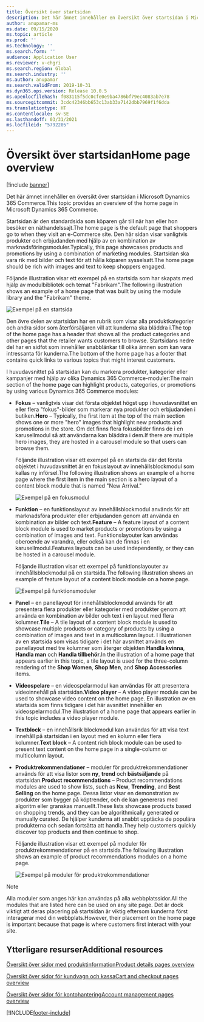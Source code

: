 ```yaml
---
title: Översikt över startsidan
description: Det här ämnet innehåller en översikt över startsidan i Microsoft Dynamics 365 Commerce.
author: anupamar-ms
ms.date: 09/15/2020
ms.topic: article
ms.prod: ''
ms.technology: ''
ms.search.form: ''
audience: Application User
ms.reviewer: v-chgri
ms.search.region: Global
ms.search.industry: ''
ms.author: anupamar
ms.search.validFrom: 2019-10-31
ms.dyn365.ops.version: Release 10.0.5
ms.openlocfilehash: f083115f5dc0cfe0e9ba4786bf79ec4083ab7e78
ms.sourcegitcommit: 3cdc42346bb653c13ab33a7142dbb7969f1f6dda
ms.translationtype: HT
ms.contentlocale: sv-SE
ms.lasthandoff: 03/31/2021
ms.locfileid: "5792205"
---
```

# <a name="home-page-overview"></a><span data-ttu-id="d1dbe-103">Översikt över startsidan</span><span class="sxs-lookup"><span data-stu-id="d1dbe-103">Home page overview</span></span>

[!include [banner](includes/banner.md)]

<span data-ttu-id="d1dbe-104">Det här ämnet innehåller en översikt över startsidan i Microsoft Dynamics 365 Commerce.</span><span class="sxs-lookup"><span data-stu-id="d1dbe-104">This topic provides an overview of the home page in Microsoft Dynamics 365 Commerce.</span></span>

<span data-ttu-id="d1dbe-105">Startsidan är den standardsida som köparen går till när han eller hon besöker en näthandelssajt.</span><span class="sxs-lookup"><span data-stu-id="d1dbe-105">The home page is the default page that shoppers go to when they visit an e-Commerce site.</span></span> <span data-ttu-id="d1dbe-106">Den här sidan visar vanligtvis produkter och erbjudanden med hjälp av en kombination av marknadsföringsmoduler.</span><span class="sxs-lookup"><span data-stu-id="d1dbe-106">Typically, this page showcases products and promotions by using a combination of marketing modules.</span></span> <span data-ttu-id="d1dbe-107">Startsidan ska vara rik med bilder och text för att hålla köparen sysselsatt.</span><span class="sxs-lookup"><span data-stu-id="d1dbe-107">The home page should be rich with images and text to keep shoppers engaged.</span></span>

<span data-ttu-id="d1dbe-108">Följande illustration visar ett exempel på en startsida som har skapats med hjälp av modulbibliotek och temat "Fabrikam".</span><span class="sxs-lookup"><span data-stu-id="d1dbe-108">The following illustration shows an example of a home page that was built by using the module library and the "Fabrikam" theme.</span></span>

![Exempel på en startsida](./media/Homepage2.PNG)

<span data-ttu-id="d1dbe-110">Den övre delen av startsidan har en rubrik som visar alla produktkategorier och andra sidor som återförsäljaren vill att kunderna ska bläddra i.</span><span class="sxs-lookup"><span data-stu-id="d1dbe-110">The top of the home page has a header that shows all the product categories and other pages that the retailer wants customers to browse.</span></span> <span data-ttu-id="d1dbe-111">Startsidans nedre del har en sidfot som innehåller snabblänkar till olika ämnen som kan vara intressanta för kunderna.</span><span class="sxs-lookup"><span data-stu-id="d1dbe-111">The bottom of the home page has a footer that contains quick links to various topics that might interest customers.</span></span>

<span data-ttu-id="d1dbe-112">I huvudavsnittet på startsidan kan du markera produkter, kategorier eller kampanjer med hjälp av olika Dynamics 365 Commerce-moduler:</span><span class="sxs-lookup"><span data-stu-id="d1dbe-112">The main section of the home page can highlight products, categories, or promotions by using various Dynamics 365 Commerce modules:</span></span>

- <span data-ttu-id="d1dbe-113">**Fokus** – vanligtvis visar det första objektet högst upp i huvudavsnittet en eller flera "fokus"-bilder som markerar nya produkter och erbjudanden i butiken.</span><span class="sxs-lookup"><span data-stu-id="d1dbe-113">**Hero** – Typically, the first item at the top of the main section shows one or more "hero" images that highlight new products and promotions in the store.</span></span> <span data-ttu-id="d1dbe-114">Om det finns flera fokusbilder finns de i en karusellmodul så att användarna kan bläddra i dem.</span><span class="sxs-lookup"><span data-stu-id="d1dbe-114">If there are multiple hero images, they are hosted in a carousel module so that users can browse them.</span></span>

    <span data-ttu-id="d1dbe-115">Följande illustration visar ett exempel på en startsida där det första objektet i huvudavsnittet är en fokuslayout av innehållsblockmodul som kallas ny införsel.</span><span class="sxs-lookup"><span data-stu-id="d1dbe-115">The following illustration shows an example of a home page where the first item in the main section is a hero layout of a content block module that is named "New Arrival."</span></span>

    ![Exempel på en fokusmodul](./media/Hero.PNG)

- <span data-ttu-id="d1dbe-117">**Funktion** – en funktionslayout av innehållsblockmodul används för att marknadsföra produkter eller erbjudanden genom att använda en kombination av bilder och text.</span><span class="sxs-lookup"><span data-stu-id="d1dbe-117">**Feature** – A feature layout of a content block module is used to market products or promotions by using a combination of images and text.</span></span> <span data-ttu-id="d1dbe-118">Funktionslayouter kan användas oberoende av varandra, eller också kan de finnas i en karusellmodul.</span><span class="sxs-lookup"><span data-stu-id="d1dbe-118">Features layouts can be used independently, or they can be hosted in a carousel module.</span></span>

    <span data-ttu-id="d1dbe-119">Följande illustration visar ett exempel på funktionslayouter av innehållsblockmodul på en startsida.</span><span class="sxs-lookup"><span data-stu-id="d1dbe-119">The following illustration shows an example of feature layout of a content block module on a home page.</span></span>

    ![Exempel på funktionsmoduler](./media/Feature.PNG)

- <span data-ttu-id="d1dbe-121">**Panel** – en panellayout för innehållsblockmodul används för att presentera flera produkter eller kategorier med produkter genom att använda en kombination av bilder och text i en layout med flera kolumner.</span><span class="sxs-lookup"><span data-stu-id="d1dbe-121">**Tile** – A tile layout of a content block module is used to showcase multiple products or category of products by using a combination of images and text in a multicolumn layout.</span></span> <span data-ttu-id="d1dbe-122">I illustrationen av en startsida som visas tidigare i det här avsnittet används en panellayout med tre kolumner som återger objekten **Handla kvinna**, **Handla man** och **Handla tillbehör**.</span><span class="sxs-lookup"><span data-stu-id="d1dbe-122">In the illustration of a home page that appears earlier in this topic, a tile  layout is used for the three-column rendering of the **Shop Women**, **Shop Men**, and **Shop Accessories** items.</span></span>
- <span data-ttu-id="d1dbe-123">**Videospelare** – en videospelarmodul kan användas för att presentera videoinnehåll på startsidan.</span><span class="sxs-lookup"><span data-stu-id="d1dbe-123">**Video player** – A video player module can be used to showcase video content on the home page.</span></span> <span data-ttu-id="d1dbe-124">En illustration av en startsida som finns tidigare i det här avsnittet innehåller en videospelarmodul.</span><span class="sxs-lookup"><span data-stu-id="d1dbe-124">The illustration of a home page that appears earlier in this topic includes a video player module.</span></span>
- <span data-ttu-id="d1dbe-125">**Textblock** – en innehållsrik blockmodul kan användas för att visa text innehåll på startsidan i en layout med en kolumn eller flera kolumner.</span><span class="sxs-lookup"><span data-stu-id="d1dbe-125">**Text block** – A content rich block module can be used to present text content on the home page in a single-column or multicolumn layout.</span></span>
- <span data-ttu-id="d1dbe-126">**Produktrekommendationer** – moduler för produktrekommendationer används för att visa listor som **ny**, **trend** och **bästsäljande** på startsidan.</span><span class="sxs-lookup"><span data-stu-id="d1dbe-126">**Product recommendations** – Product recommendations modules are used to show lists, such as **New**, **Trending**, and **Best Selling** on the home page.</span></span> <span data-ttu-id="d1dbe-127">Dessa listor visar en demonstration av produkter som bygger på köptrender, och de kan genereras med algoritm eller granskas manuellt.</span><span class="sxs-lookup"><span data-stu-id="d1dbe-127">These lists showcase products based on shopping trends, and they can be algorithmically generated or manually curated.</span></span> <span data-ttu-id="d1dbe-128">De hjälper kunderna att snabbt upptäcka de populära produkterna och sedan fortsätta att handla.</span><span class="sxs-lookup"><span data-stu-id="d1dbe-128">They help customers quickly discover top products and then continue to shop.</span></span>

    <span data-ttu-id="d1dbe-129">Följande illustration visar ett exempel på moduler för produktrekommendationer på en startsida.</span><span class="sxs-lookup"><span data-stu-id="d1dbe-129">The following illustration shows an example of product recommendations modules on a home page.</span></span>

    ![Exempel på moduler för produktrekommendationer](./media/Recommendations.PNG)

> [!NOTE]
> <span data-ttu-id="d1dbe-131">Alla moduler som anges här kan användas på alla webbplatssidor.</span><span class="sxs-lookup"><span data-stu-id="d1dbe-131">All the modules that are listed here can be used on any site page.</span></span> <span data-ttu-id="d1dbe-132">Det är dock viktigt att deras placering på startsidan är viktig eftersom kunderna först interagerar med din webbplats.</span><span class="sxs-lookup"><span data-stu-id="d1dbe-132">However, their placement on the home page is important because that page is where customers first interact with your site.</span></span>

## <a name="additional-resources"></a><span data-ttu-id="d1dbe-133">Ytterligare resurser</span><span class="sxs-lookup"><span data-stu-id="d1dbe-133">Additional resources</span></span>

[<span data-ttu-id="d1dbe-134">Översikt över sidor med produktinformation</span><span class="sxs-lookup"><span data-stu-id="d1dbe-134">Product details pages overview</span></span>](quick-tour-pdp.md)

[<span data-ttu-id="d1dbe-135">Översikt över sidor för kundvagn och kassa</span><span class="sxs-lookup"><span data-stu-id="d1dbe-135">Cart and checkout pages overview</span></span>](quick-tour-cart-checkout.md)

[<span data-ttu-id="d1dbe-136">Översikt över sidor för kontohantering</span><span class="sxs-lookup"><span data-stu-id="d1dbe-136">Account management pages overview</span></span>](quick-tour-account-management.md)


[!INCLUDE[footer-include](../includes/footer-banner.md)]
